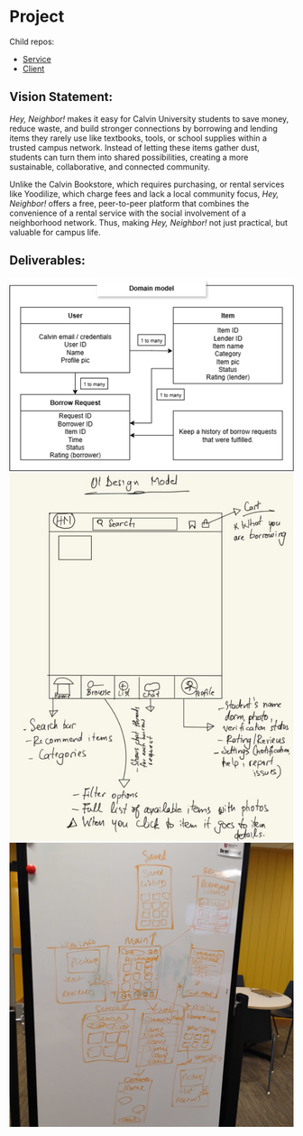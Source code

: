 # Project
Child repos:
* [Service](https://github.com/calvin-cs262-fall2025-teamG/Service)
* [Client](https://github.com/calvin-cs262-fall2025-teamG/Client)
## Vision Statement:
  *Hey, Neighbor!* makes it easy for Calvin University students to save money, reduce waste, and build stronger connections by borrowing and lending items they rarely use like textbooks, tools, or school supplies within a trusted campus network. Instead of letting these items gather dust, students can turn them into shared possibilities, creating a more sustainable, collaborative, and connected community.
 
  Unlike the Calvin Bookstore, which requires purchasing, or rental services like Yoodilize, which charge fees and lack a local community focus, *Hey, Neighbor!* offers a free, peer-to-peer platform that combines the convenience of a rental service with the social involvement of a neighborhood network. Thus, making *Hey, Neighbor!* not just practical, but valuable for campus life.

## Deliverables:

![Domain Model](Stuff.drawio.png)
![UI Model draft](ui_model_draft.jpg)
![UI Model](UI_model.jpg)
